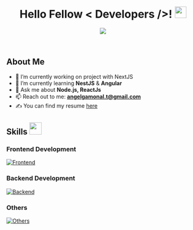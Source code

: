 <h1 align='center'> Hello Fellow < Developers />! <img src = "https://raw.githubusercontent.com/MartinHeinz/MartinHeinz/master/wave.gif" width = 30px> </h1>

<p align='center'>
  <a href="https://github.com/DenverCoder1/readme-typing-svg"><img src="https://readme-typing-svg.herokuapp.com?&font=IBM+Plex+Sans&color=abcdef&size=20&lines=Welcome+to+my+GitHub+Profile!;I'm+a+Software+Developer;I'm+a+Frontend+Developer" /></a>
</p>
<br/>

<h2>About Me</h2>

- 🔭 I’m currently working on project with NextJS
- 🌱 I’m currently learning **NestJS** & **Angular**
- 💬 Ask me about **Node.js, ReactJs**
- 📫 Reach out to me: **angelgamonal.t@gmail.com**
- ✍ You can find my resume [here](https://drive.google.com/file/d/1R5DQrofCjExObfI_1_N1WoKdwP8KEFeK/view?usp=sharing)

<h2> Skills <img src = "https://media2.giphy.com/media/QssGEmpkyEOhBCb7e1/giphy.gif?cid=ecf05e47a0n3gi1bfqntqmob8g9aid1oyj2wr3ds3mg700bl&rid=giphy.gif" width = 32px> </h2>

<h3>Frontend Development</h3>

[![Frontend](https://skillicons.dev/icons?i=html,css,sass,js,ts,react,nextjs,astro,tailwind&perline=5)](https://skillicons.dev)

<h3>Backend Development</h3>

[![Backend](https://skillicons.dev/icons?i=js,ts,nodejs,express)](https://skillicons.dev)

<h3>Others</h3>

[![Others](https://skillicons.dev/icons?i=figma,powershell,git,vercel,firebase,mongo,mysql&perline=4)](https://skillicons.dev)


<!--
**Angelgamonal/angelgamonal** is a ✨ _special_ ✨ repository because its `README.md` (this file) appears on your GitHub profile.

Here are some ideas to get you started:

- 🔭 I’m currently working on ...
- 🌱 I’m currently learning ...
- 👯 I’m looking to collaborate on ...
- 🤔 I’m looking for help with ...
- 💬 Ask me about ...
- 📫 How to reach me: ...
- 😄 Pronouns: ...
- ⚡ Fun fact: ...
-->
